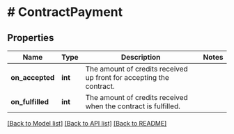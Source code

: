 # # ContractPayment

## Properties

Name | Type | Description | Notes
------------ | ------------- | ------------- | -------------
**on_accepted** | **int** | The amount of credits received up front for accepting the contract. |
**on_fulfilled** | **int** | The amount of credits received when the contract is fulfilled. |

[[Back to Model list]](../../README.md#models) [[Back to API list]](../../README.md#endpoints) [[Back to README]](../../README.md)
